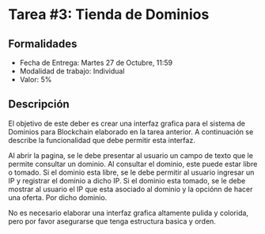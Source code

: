 # Tarea #3: Tienda de Dominios

## Formalidades

- Fecha de Entrega: Martes 27 de Octubre, 11:59
- Modalidad de trabajo: Individual
- Valor: 5%

## Descripción

El objetivo de este deber es crear una interfaz grafica para el sistema de Dominios
para Blockchain elaborado en la tarea anterior. A continuación se describe la funcionalidad que debe permitir esta interfaz.

Al abrir la pagina, se le debe presentar al usuario un campo de texto que le permite consultar un dominio. Al consultar el dominio, este puede estar libre o tomado. Si el dominio esta libre, se le debe permitir al usuario ingresar un IP y registrar el dominio a dicho IP. Si el dominio esta tomado, se le debe mostrar al usuario el IP que esta asociado al dominio y la opciónn de hacer una oferta. Por dicho dominio.

No es necesario elaborar una interfaz grafica altamente pulida y colorida, pero por favor asegurarse que tenga estructura basica y orden.